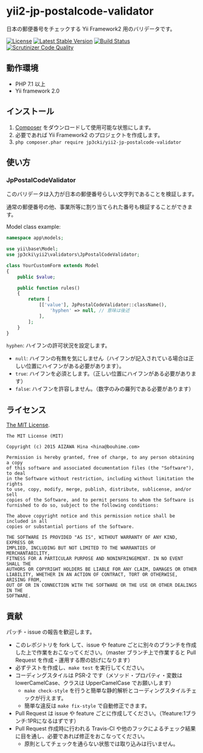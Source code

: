 yii2-jp-postalcode-validator
============================

日本の郵便番号をチェックする Yii Framework2 用のバリデータです。

[![License](https://poser.pugx.org/jp3cki/yii2-jp-postalcode-validator/license.svg)](https://packagist.org/packages/jp3cki/yii2-jp-postalcode-validator)
[![Latest Stable Version](https://poser.pugx.org/jp3cki/yii2-jp-postalcode-validator/v/stable.svg)](https://packagist.org/packages/jp3cki/yii2-jp-postalcode-validator)
[![Build Status](https://travis-ci.org/fetus-hina/yii2-jp-postalcode-validator.svg?branch=master)](https://travis-ci.org/fetus-hina/yii2-jp-postalcode-validator)
[![Scrutinizer Code Quality](https://scrutinizer-ci.com/g/fetus-hina/yii2-jp-postalcode-validator/badges/quality-score.png?b=master)](https://scrutinizer-ci.com/g/fetus-hina/yii2-jp-postalcode-validator/?branch=master)

動作環境
--------

- PHP 7.1 以上
- Yii framework 2.0

インストール
------------

1. [Composer](https://getcomposer.org/) をダウンロードして使用可能な状態にします。
2. 必要であれば Yii Framework2 のプロジェクトを作成します。
3. `php composer.phar require jp3cki/yii2-jp-postalcode-validator`

使い方
------

### JpPostalCodeValidator ###

このバリデータは入力が日本の郵便番号らしい文字列であることを検証します。

通常の郵便番号の他、事業所等に割り当てられた番号も検証することができます。

Model class example:
```php
namespace app\models;

use yii\base\Model;
use jp3cki\yii2\validators\JpPostalCodeValidator;

class YourCustomForm extends Model
{
    public $value;

    public function rules()
    {
        return [
            [['value'], JpPostalCodeValidator::className(),
                'hyphen' => null, // 意味は後述
            ],
        ];
    }
}
```

`hyphen`: ハイフンの許可状況を設定します。

  * `null`: ハイフンの有無を気にしません（ハイフンが記入されている場合は正しい位置にハイフンがある必要があります）。
  * `true`: ハイフンを必須とします。（正しい位置にハイフンがある必要があります）
  * `false`: ハイフンを許容しません。（数字のみの羅列である必要があります）


ライセンス
----------

[The MIT License](https://github.com/fetus-hina/yii2-jp-postalcode-validator/blob/master/LICENSE).

```
The MIT License (MIT)

Copyright (c) 2015 AIZAWA Hina <hina@bouhime.com>

Permission is hereby granted, free of charge, to any person obtaining a copy
of this software and associated documentation files (the "Software"), to deal
in the Software without restriction, including without limitation the rights
to use, copy, modify, merge, publish, distribute, sublicense, and/or sell
copies of the Software, and to permit persons to whom the Software is
furnished to do so, subject to the following conditions:

The above copyright notice and this permission notice shall be included in all
copies or substantial portions of the Software.

THE SOFTWARE IS PROVIDED "AS IS", WITHOUT WARRANTY OF ANY KIND, EXPRESS OR
IMPLIED, INCLUDING BUT NOT LIMITED TO THE WARRANTIES OF MERCHANTABILITY,
FITNESS FOR A PARTICULAR PURPOSE AND NONINFRINGEMENT. IN NO EVENT SHALL THE
AUTHORS OR COPYRIGHT HOLDERS BE LIABLE FOR ANY CLAIM, DAMAGES OR OTHER
LIABILITY, WHETHER IN AN ACTION OF CONTRACT, TORT OR OTHERWISE, ARISING FROM,
OUT OF OR IN CONNECTION WITH THE SOFTWARE OR THE USE OR OTHER DEALINGS IN THE
SOFTWARE.
```

貢献
----


パッチ・issue の報告を歓迎します。

- このレポジトリを fork して、issue や feature ごとに別々のブランチを作成した上で作業をおこなってください。（master ブランチ上で作業すると Pull Request を作成・運用する際の妨げになります）
- 必ずテストを作成し、`make test` を実行してください。
- コーディングスタイルは PSR-2 です（メソッド・プロパティ・変数は lowerCamelCase、クラスは UpperCamelCase でお願いします）
    - `make check-style` を行うと簡単な静的解析とコーディングスタイルチェックが行えます。
    - 簡単な違反は `make fix-style` で自動修正できます。
- Pull Request は issue や feature ごとに作成してください。（1feature:1ブランチ:1PRになるはずです）
- Pull Request 作成時に行われる Travis-CI や他のフックによるチェック結果に目を通し、必要であれば修正をおこなってください。
    - 原則としてチェックを通らない状態では取り込みは行いません。
